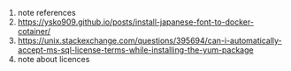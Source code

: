 1. note references
  1. https://ysko909.github.io/posts/install-japanese-font-to-docker-cotainer/
  1. https://unix.stackexchange.com/questions/395694/can-i-automatically-accept-ms-sql-license-terms-while-installing-the-yum-package
1. note about licences
